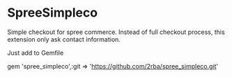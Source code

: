 SpreeSimpleco
=============

Simple checkout for spree commerce.
Instead of full checkout process, this extension only ask contact information.

Just add to Gemfile

gem 'spree_simpleco',:git => 'https://github.com/2rba/spree_simpleco.git'

